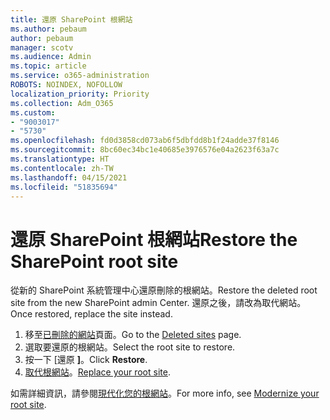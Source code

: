 ```yaml
---
title: 還原 SharePoint 根網站
ms.author: pebaum
author: pebaum
manager: scotv
ms.audience: Admin
ms.topic: article
ms.service: o365-administration
ROBOTS: NOINDEX, NOFOLLOW
localization_priority: Priority
ms.collection: Adm_O365
ms.custom:
- "9003017"
- "5730"
ms.openlocfilehash: fd0d3858cd073ab6f5dbfdd8b1f24adde37f8146
ms.sourcegitcommit: 8bc60ec34bc1e40685e3976576e04a2623f63a7c
ms.translationtype: HT
ms.contentlocale: zh-TW
ms.lasthandoff: 04/15/2021
ms.locfileid: "51835694"
---
```

# <a name="restore-the-sharepoint-root-site"></a><span data-ttu-id="f6b22-102">還原 SharePoint 根網站</span><span class="sxs-lookup"><span data-stu-id="f6b22-102">Restore the SharePoint root site</span></span>

<span data-ttu-id="f6b22-103">從新的 SharePoint 系統管理中心還原刪除的根網站。</span><span class="sxs-lookup"><span data-stu-id="f6b22-103">Restore the deleted root site from the new SharePoint admin Center.</span></span> <span data-ttu-id="f6b22-104">還原之後，請改為取代網站。</span><span class="sxs-lookup"><span data-stu-id="f6b22-104">Once restored, replace the site instead.</span></span>

1. <span data-ttu-id="f6b22-105">移至[已刪除的網站](https://admin.microsoft.com/sharepoint?page=recycleBin&modern=true)頁面。</span><span class="sxs-lookup"><span data-stu-id="f6b22-105">Go to the [Deleted sites](https://admin.microsoft.com/sharepoint?page=recycleBin&modern=true) page.</span></span> 
2. <span data-ttu-id="f6b22-106">選取要還原的根網站。</span><span class="sxs-lookup"><span data-stu-id="f6b22-106">Select the root site to restore.</span></span>
3. <span data-ttu-id="f6b22-107">按一下 [還原 **]**。</span><span class="sxs-lookup"><span data-stu-id="f6b22-107">Click **Restore**.</span></span>
4. <span data-ttu-id="f6b22-108">[取代根網站](https://docs.microsoft.com/sharepoint/troubleshoot/sites/url-that-resides-under-root-site-collection-is-broken)。</span><span class="sxs-lookup"><span data-stu-id="f6b22-108">[Replace your root site](https://docs.microsoft.com/sharepoint/troubleshoot/sites/url-that-resides-under-root-site-collection-is-broken).</span></span>

<span data-ttu-id="f6b22-109">如需詳細資訊，請參閱[現代化您的根網站](https://docs.microsoft.com/sharepoint/modern-root-site)。</span><span class="sxs-lookup"><span data-stu-id="f6b22-109">For more info, see [Modernize your root site](https://docs.microsoft.com/sharepoint/modern-root-site).</span></span>
